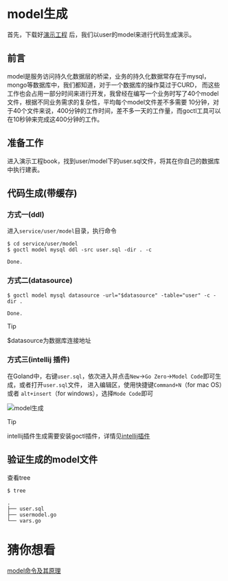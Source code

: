 # model生成
首先，下载好[演示工程](https://zeromicro.github.io/go-zero/resource/book.zip) 后，我们以user的model来进行代码生成演示。

## 前言
model是服务访问持久化数据层的桥梁，业务的持久化数据常存在于mysql，mongo等数据库中，我们都知道，对于一个数据库的操作莫过于CURD，
而这些工作也会占用一部分时间来进行开发，我曾经在编写一个业务时写了40个model文件，根据不同业务需求的复杂性，平均每个model文件差不多需要
10分钟，对于40个文件来说，400分钟的工作时间，差不多一天的工作量，而goctl工具可以在10秒钟来完成这400分钟的工作。

## 准备工作
进入演示工程book，找到user/model下的user.sql文件，将其在你自己的数据库中执行建表。

## 代码生成(带缓存)
### 方式一(ddl)
进入`service/user/model`目录，执行命令
``` shell
$ cd service/user/model
$ goctl model mysql ddl -src user.sql -dir . -c
```
``` text
Done.
```

### 方式二(datasource)
```shell
$ goctl model mysql datasource -url="$datasource" -table="user" -c -dir .
```
``` text
Done.
```
> [!TIP]
> $datasource为数据库连接地址

### 方式三(intellij 插件)
在Goland中，右键`user.sql`，依次进入并点击`New`->`Go Zero`->`Model Code`即可生成，或者打开`user.sql`文件，
进入编辑区，使用快捷键`Command+N`（for mac OS）或者 `alt+insert`（for windows），选择`Mode Code`即可

![model生成](https://zeromicro.github.io/go-zero/resource/intellij-model.png)

> [!TIP]
> intellij插件生成需要安装goctl插件，详情见[intellij插件](intellij.md)

## 验证生成的model文件
查看tree
``` shell
$ tree
```
``` text
.
├── user.sql
├── usermodel.go
└── vars.go
```

# 猜你想看
[model命令及其原理](goctl-model.md)
